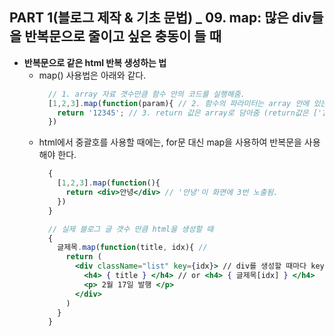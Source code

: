 ## PART 1(블로그 제작 & 기초 문법) _ 09. map: 많은 div들을 반복문으로 줄이고 싶은 충동이 들 때

- **반복문으로 같은 html 반복 생성하는 법**
  - map() 사용법은 아래와 같다.
    ```jsx
      // 1. array 자료 갯수만큼 함수 안의 코드를 실행해줌.
      [1,2,3].map(function(param){ // 2. 함수의 파라미터는 array 안에 있는 자료임. (param = 1 -> 2 -> 3)
        return '12345'; // 3. return 값은 array로 담아줌 (return값은 ['12345', '12345', '12345']이다.)
      })
    ```
  - html에서 중괄호를 사용할 때에는, for문 대신 map을 사용하여 반복문을 사용해야 한다.
    ```jsx
      {
        [1,2,3].map(function(){
          return <div>안녕</div> // '안녕'이 화면에 3번 노출됨.
        })
      }

      // 실제 블로그 글 갯수 만큼 html을 생성할 때
      {
        글제목.map(function(title, idx){ // 
          return (
            <div className="list" key={idx}> // div를 생성할 때마다 key값을 주어야 warning이 발생하지 않음.
              <h4> { title } </h4> // or <h4> { 글제목[idx] } </h4>
              <p> 2월 17일 발행 </p>
            </div>
          )
        }
      }
    ```
